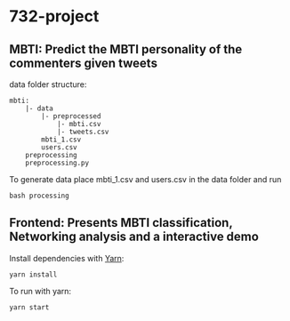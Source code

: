# 732-project
## MBTI: Predict the MBTI personality of the commenters given tweets
data folder structure:
```
mbti:
    |- data
        |- preprocessed
            |- mbti.csv
            |- tweets.csv
        mbti_1.csv
        users.csv
    preprocessing
    preprocessing.py
```

To generate data place mbti_1.csv and users.csv in the data folder and run
```
bash processing
```


## Frontend: Presents MBTI classification, Networking analysis and a interactive demo

Install dependencies with [Yarn](https://classic.yarnpkg.com/lang/en/docs/install/):
```
yarn install
```

To run with yarn:
```
yarn start
```
